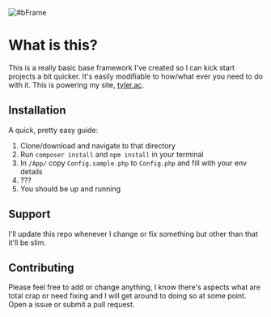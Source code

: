 ![#bFrame](https://i.imgur.com/LUheEDD.png)
# What is this?
This is a really basic base framework I've created so I can kick start projects a bit quicker.
It's easily modifiable to how/what ever you need to do with it.
This is powering my site, [tyler.ac](https://tyler.ac).

## Installation
A quick, pretty easy guide:
1. Clone/download and navigate to that directory
2. Run `composer install` and `npm install` in your terminal
3. In `/App/` copy `Config.sample.php` to `Config.php` and fill with your env details
4. ???
5. You should be up and running

## Support
I'll update this repo whenever I change or fix something but other than that it'll be slim.

## Contributing
Please feel free to add or change anything, I know there's aspects what are total crap or need fixing and I will get around to doing so at some point.
Open a issue or submit a pull request.